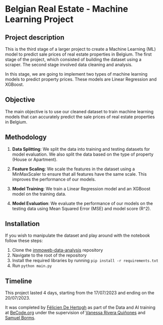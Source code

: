 # Belgian Real Estate - Machine Learning Project

## Project description

This is the third stage of a larger project to create a Machine Learning (ML) model to predict sale prices of real estate properties in Belgium. The first stage of the project, which consisted of building the dataset using a scraper. The second stage involved data cleaning and analysis.

In this stage, we are going to implement two types of machine learning models to predict property prices. These models are Linear Regression and XGBoost.

## Objective

The main objective is to use our cleaned dataset to train machine learning models that can accurately predict the sale prices of real estate properties in Belgium.

## Methodology

1. **Data Splitting**: We split the data into training and testing datasets for model evaluation. We also split the data based on the type of property (House or Apartment).

2. **Feature Scaling**: We scale the features in the dataset using a MinMaxScaler to ensure that all features have the same scale. This improves the performance of our models.

3. **Model Training**: We train a Linear Regression model and an XGBoost model on the training data.

4. **Model Evaluation**: We evaluate the performance of our models on the testing data using Mean Squared Error (MSE) and model score (R^2).

## Installation

If you wish to manipulate the dataset and play around with the notebook follow these steps:

1. Clone the [immoweb-data-analysis](https://github.com/feldeh/immoweb-data-analysis) repository
2. Navigate to the root of the repository
3. Install the required libraries by running `pip install -r requirements.txt`
4. Run `python main.py`

## Timeline

This project lasted 4 days, starting from the 17/07/2023 and ending on the 20/07/2023.

It was completed by [Félicien De Hertogh](https://www.linkedin.com/in/feliciendehertogh/) as part of the Data and AI training at [BeCode.org](https://becode.org/) under the supervision of [Vanessa Rivera Quiñones](https://www.linkedin.com/in/vriveraq/) and [Samuel Borms](https://www.linkedin.com/in/sam-borms/?originalSubdomain=be).
